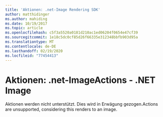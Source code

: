 ```yaml
---
title: 'Aktionen: .net-Image Rendering SDK'
author: matthidinger
ms.author: mahiding
ms.date: 10/19/2017
ms.topic: article
ms.openlocfilehash: c5f3a5520a0181d210ac1ed06204f0654e47cf39
ms.sourcegitcommit: 1e18c5dc0cf85d26f66335e312348bbfb903d95a
ms.translationtype: MT
ms.contentlocale: de-DE
ms.lasthandoff: 02/19/2020
ms.locfileid: "77454413"
---
```

# <a name="actions---net-image"></a><span data-ttu-id="06123-102">Aktionen: .net-Image</span><span class="sxs-lookup"><span data-stu-id="06123-102">Actions - .NET Image</span></span>

<span data-ttu-id="06123-103">Aktionen werden nicht unterstützt. Dies wird in Erwägung gezogen.</span><span class="sxs-lookup"><span data-stu-id="06123-103">Actions are unsupported, considering this renders to an image.</span></span>